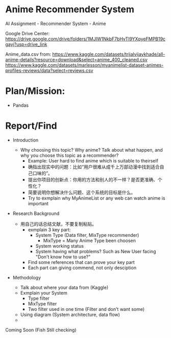 # Anime Recommender System
AI Assignment - Recommender System - Anime

Google Drive Center:
https://drive.google.com/drive/folders/1MJIW1NkbF7bHvTI9YXpyeFMPB19cgayj?usp=drive_link

Anime_data.csv from: 
https://www.kaggle.com/datasets/trijalvijaykhade/all-anime-details?resource=download&select=anime_400_cleaned.csv
https://www.kaggle.com/datasets/marlesson/myanimelist-dataset-animes-profiles-reviews/data?select=reviews.csv

# Plan/Mission:
- Pandas 


# Report/Find
- Introduction
    - Why choosing this topic? Why anime? Talk about what happen, and why you choose this topic as a recommender?
        - Example: User hard to find anime which is suitable to theirself
        - 确指出现实中的问题：比如“用户很难从成千上万部动漫中找到适合自己口味的”。
        - 提出你项目的创新点：你用的方法和别人的不一样？是否更准确、个性化？
        - 简要说明你想解决什么问题、这个系统的目标是什么。
        - Try to exmplain why MyAnimeList or any web can watch anime is important

- Research Background
    - 用自己的话总结文献，不要复制粘贴。
        - exmplain 3 key part:
            - System Type (Data filter, MixType recommender)
                - MixType = Many Anime Type been choosen
            - System working status
            - System having what problems? Such as New User facing "Don't know how to use?"
        - Find some references that can prove your key part
        - Each part can giving commend, not only desciption

- Methodology
    - Talk about where your data from (Kaggle)
    - Exmplain your System  
        - Type filter
        - MixType filter
        - Two filter used in one time (Filter and don't want some)
    - Using diagram (System architecture, data flow)
    - 

Coming Soon (Fish Still checking)
